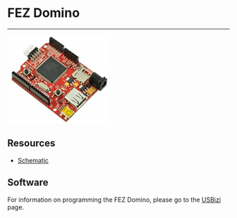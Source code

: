 # FEZ Domino
---
![FEZ Domino](images/fez-domino.jpg)

## Resources

* [Schematic](http://files.ghielectronics.com/downloads/Schematics/FEZ/FEZ%20Domino%20Rev%201.1%20Schematic.pdf)

## Software

For information on programming the FEZ Domino, please go to the [USBizi](../scm/usbizi.md) page.
